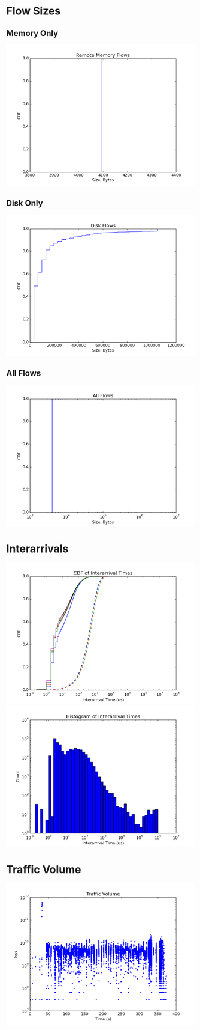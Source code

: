 Flow Sizes
==========

Memory Only
-----------
![Memory Only](./memflowsizes_cdf.png)

Disk Only
---------
![Disk Only](./diskflowsizes_cdf.png)

All Flows
---------
![All flows](./allflowsizes_cdf.png)

Interarrivals
=============
![Interarrival CDF Per Source](./comparefit_cdf_src_interarrivals.png)
![PDF of Interarrival Times](./pdf_src_interarrivals.png)

Traffic Volume
==============
![Traffic Volume in 1ms measurement increments](./trafficvolume.png)

